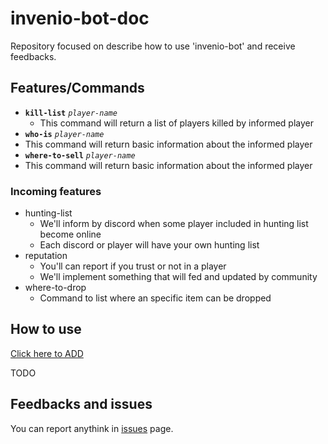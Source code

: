 # invenio-bot-doc

Repository focused on describe how to use 'invenio-bot' and receive feedbacks.

## Features/Commands
- **`kill-list`** *`player-name`*
  - This command will return a list of players killed by informed player
-  **`who-is`** *`player-name`*
  - This command will return basic information about the informed player
-  **`where-to-sell`** *`player-name`*
  - This command will return basic information about the informed player
### Incoming features
- hunting-list
  - We'll inform by discord when some player included in hunting list become online
  - Each discord or player will have your own hunting list
- reputation
  - You'll can report if you trust or not in a player
  - We'll implement something that will fed and updated by community
- where-to-drop
  - Command to list where an specific item can be dropped
  
## How to use

[Click here to ADD](https://github.com/medivians/invenio-bot-doc/blob/main/README.md)

TODO

## Feedbacks and issues
You can report anythink in [issues](https://github.com/medivians/invenio-bot-doc/issues) page.
